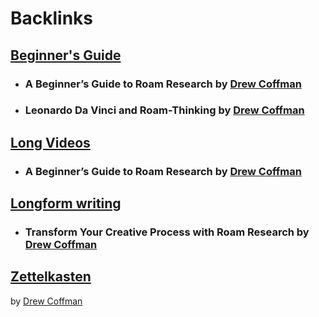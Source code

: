 
# Backlinks
## [Beginner's Guide](<Beginner's Guide.md>)
- ### A Beginner’s Guide to Roam Research by [Drew Coffman](<Drew Coffman.md>)

- ### Leonardo Da Vinci and Roam-Thinking by [Drew Coffman](<Drew Coffman.md>)

## [Long Videos](<Long Videos.md>)
- ### A Beginner’s Guide to Roam Research by [Drew Coffman](<Drew Coffman.md>)

## [Longform writing](<Longform writing.md>)
- ### Transform Your Creative Process with Roam Research by [Drew Coffman](<Drew Coffman.md>)

## [Zettelkasten](<Zettelkasten.md>)
by [Drew Coffman](<Drew Coffman.md>)

